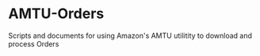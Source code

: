 AMTU-Orders
===========

Scripts and documents for using Amazon's AMTU utilitity to download and process Orders
